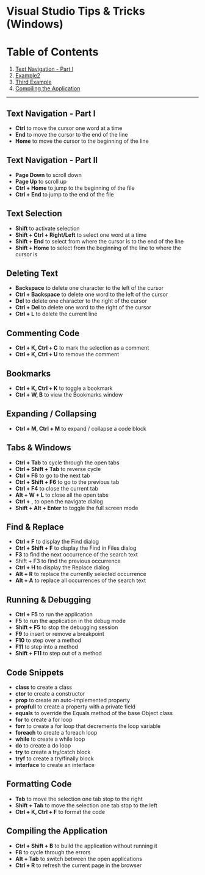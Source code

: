 
# Visual Studio Tips & Tricks (Windows)

# Table of Contents
1. [Text Navigation - Part I](#TextNavigation)
2. [Example2](#example2)
3. [Third Example](#third-example)
4. [Compiling the Application](#CompilingApplication)

---

## Text Navigation - Part I <a id='TextNavigation'></a>
- **Ctrl** to move the cursor one word at a time 
- **End** to move the cursor to the end of the line 
- **Home** to move the cursor to the beginning of the line

## Text Navigation - Part II
- **Page Down** to scroll down 
- **Page Up** to scroll up 
- **Ctrl + Home** to jump to the beginning of the file 
- **Ctrl + End** to jump to the end of the file

## Text Selection
- **Shift** to activate selection 
- **Shift + Ctrl + Right/Left** to select one word at a time 
- **Shift + End** to select from where the cursor is to the end of the line 
- **Shift + Home** to select from the beginning of the line to where the 
cursor is

## Deleting Text
- **Backspace** to delete one character to the left of the cursor 
- **Ctrl + Backspace** to delete one word to the left of the cursor 
- **Del** to delete one character to the right of the cursor 
- **Ctrl + Del** to delete one word to the right of the cursor 
- **Ctrl + L** to delete the current line

## Commenting Code
- **Ctrl + K, Ctrl + C** to mark the selection as a comment 
- **Ctrl + K, Ctrl + U** to remove the comment

## Bookmarks
- **Ctrl + K, Ctrl + K** to toggle a bookmark 
- **Ctrl + W, B** to view the Bookmarks window

## Expanding / Collapsing
- **Ctrl + M, Ctrl + M** to expand / collapse a code block

## Tabs & Windows
- **Ctrl + Tab** to cycle through the open tabs 
- **Ctrl + Shift + Tab** to reverse cycle
- **Ctrl + F6** to go to the next tab 
- **Ctrl + Shift + F6** to go to the previous tab
- **Ctrl + F4** to close the current tab 
- **Alt + W + L** to close all the open tabs 
- **Ctrl +** , to open the navigate dialog 
- **Shift + Alt + Enter** to toggle the full screen mode

## Find & Replace
- **Ctrl + F** to display the Find dialog 
- **Ctrl + Shift + F** to display the Find in Files dialog 
- **F3** to find the next occurrence of the search text 
- Shift + F3 to find the previous occurrence 
- **Ctrl + H** to display the Replace dialog 
- **Alt + R** to replace the currently selected occurrence 
- **Alt + A** to replace all occurrences of the search text

## Running & Debugging
- **Ctrl + F5** to run the application 
- **F5** to run the application in the debug mode 
- **Shift + F5** to stop the debugging session 
- **F9** to insert or remove a breakpoint 
- **F10** to step over a method 
- **F11** to step into a method 
- **Shift + F11** to step out of a method

## Code Snippets

- **class** to create a class 
- **ctor** to create a constructor 
- **prop** to create an auto-implemented property 
- **propfull** to create a property with a private field 
- **equals** to override the Equals method of the base Object class 
- **for** to create a for loop 
- **forr** to create a for loop that decrements the loop variable
- **foreach** to create a foreach loop 
- **while** to create a while loop 
- **do** to create a do loop 
- **try** to create a try/catch block 
- **tryf** to create a try/finally block 
- **interface** to create an interface

## Formatting Code
- **Tab** to move the selection one tab stop to the right 
- **Shift + Tab** to move the selection one tab stop to the left 
- **Ctrl + K, Ctrl + F** to format the code

## Compiling the Application <a id='id-section2'></a>
- **Ctrl + Shift + B** to build the application without running it 
- **F8** to cycle through the errors 
- **Alt + Tab** to switch between the open applications 
- **Ctrl + R** to refresh the current page in the browser